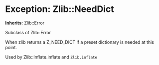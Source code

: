 # Exception: Zlib::NeedDict
**Inherits:** Zlib::Error
    

Subclass of Zlib::Error

When zlib returns a Z_NEED_DICT if a preset dictionary is needed at this
point.

Used by Zlib::Inflate.inflate and `Zlib.inflate`



